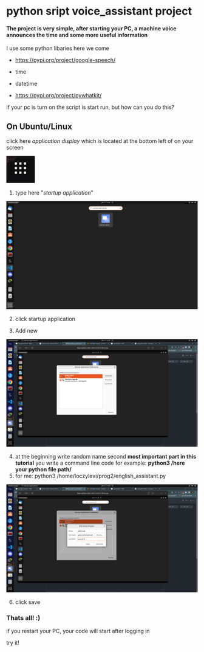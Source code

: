 # python sript voice_assistant project

#### The project is very simple, after starting your PC, a machine voice announces the time and some more useful information

I use some python libaries here we come

* https://pypi.org/project/google-speech/

* time

* datetime

* https://pypi.org/project/pywhatkit/

if your pc is turn on the script is start run, but how can you do this?

## On Ubuntu/Linux

click here *application display* which is located at the bottom left of on your screen

<img src="img/here.png" alt="tutorail images" title="tutorail images">

1. type here "*startup application*"
<img src="img/egy.png" alt="tutorail images" title="tutorail images">

2. click startup application

3. Add new 
<img src="img/kett.png" alt="tutorail images" title="tutorail images">

4. at the beginning write random name second __most important part in this tutorial__ you write a command line code for example: __python3 /here your python file path/__
5. for me: python3 /home/loczylevi/prog2/english_assistant.py 
<img src="img/har.png" alt="tutorail images" title="tutorail images">

6. click save

### Thats all! :)

if you restart your PC, your code will start after logging in

try it!




